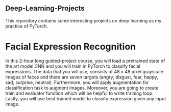 ## Deep-Learning-Projects

This repository contains some interesting projects on deep learning as my practice of PyTorch.

# Facial Expression Recognition 
In this 2-hour long guided-project course, you will load a pretrained state of the art model CNN and you will train in PyTorch to classify facial expressions. The data that you will use, consists of 48 x 48 pixel grayscale images of faces and there are seven targets (angry, disgust, fear, happy, sad, surprise, neutral). Furthermore, you will apply augmentation for classification task to augment images. Moreover, you are going to create train and evaluator function which will be helpful to write training loop. Lastly, you will use best trained model to classify expression given any input image.
